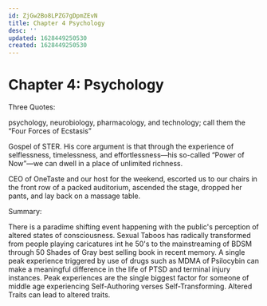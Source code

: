 ```yaml
---
id: ZjGw2Bo8LPZG7gDpmZEvN
title: Chapter 4 Psychology
desc: ''
updated: 1628449250530
created: 1628449250530
---
```

# Chapter 4: Psychology
Three Quotes:

psychology, neurobiology, pharmacology, and technology; call them the “Four Forces of Ecstasis”

Gospel of STER. His core argument is that through the experience of selflessness, timelessness, and effortlessness—his so-called “Power of Now”—we can dwell in a place of unlimited richness.

CEO of OneTaste and our host for the weekend, escorted us to our chairs in the front row of a packed auditorium, ascended the stage, dropped her pants, and lay back on a massage table.

Summary:

There is a paradime shifting event happening with the public's perception of altered states of consciousness. Sexual Taboos has radically transformed from people playing caricatures int he 50's to the mainstreaming of BDSM through 50 Shades of Gray best selling book in recent memory. A single peak experience triggered by use of drugs such as MDMA of Psilocybin can make a meaningful difference in the life of PTSD and terminal injury instances. Peak experiences are the single biggest factor for someone of middle age experiencing Self-Authoring verses Self-Transforming. Altered Traits can lead to altered traits.
